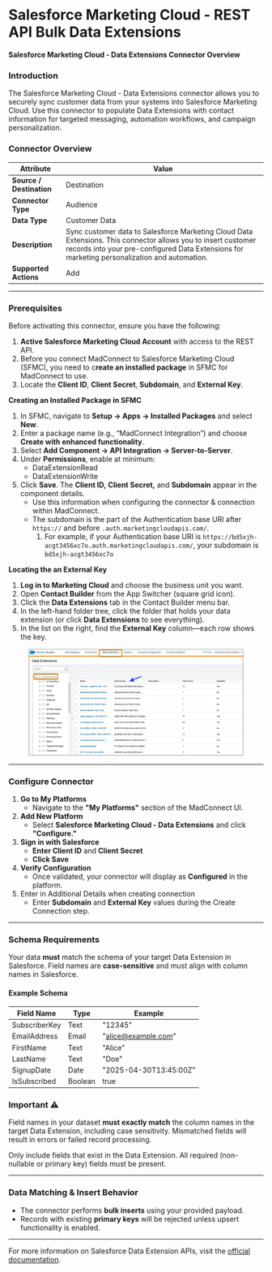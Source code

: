 # Salesforce Marketing Cloud - REST API Bulk Data Extensions

**Salesforce Marketing Cloud - Data Extensions Connector Overview**

### **Introduction**

The Salesforce Marketing Cloud - Data Extensions connector allows you to securely sync customer data from your systems into Salesforce Marketing Cloud. Use this connector to populate Data Extensions with contact information for targeted messaging, automation workflows, and campaign personalization.

### **Connector Overview**

| Attribute                | Value                                                                                                                                                                                                         |
| ------------------------ | ------------------------------------------------------------------------------------------------------------------------------------------------------------------------------------------------------------- |
| **Source / Destination** | Destination                                                                                                                                                                                                   |
| **Connector Type**       | Audience                                                                                                                                                                                                      |
| **Data Type**            | Customer Data                                                                                                                                                                                                 |
| **Description**          | Sync customer data to Salesforce Marketing Cloud Data Extensions. This connector allows you to insert customer records into your pre-configured Data Extensions for marketing personalization and automation. |
| **Supported Actions**    | Add                                                                                                                                                                                                           |

***

### **Prerequisites**

Before activating this connector, ensure you have the following:

1. **Active Salesforce Marketing Cloud Account** with access to the REST API.
2. Before you connect MadConnect to Salesforce Marketing Cloud (SFMC), you need to c**reate an installed package** in SFMC for MadConnect to use.
3. Locate the **Client ID**, **Client Secret**, **Subdomain**, and **External Key**.



**Creating an Installed Package in SFMC**

1. In SFMC, navigate to **Setup → Apps → Installed Packages** and select **New**.
2. Enter a package name (e.g., “MadConnect Integration”) and choose **Create with enhanced functionality**.
3. Select **Add Component → API Integration → Server-to-Server**.
4. Under **Permissions**, enable at minimum:
   * DataExtensionRead
   * DataExtensionWrite
5. Click **Save**. The **Client ID,** **Client Secret,** and **Subdomain** appear in the component details.
   * Use this information when configuring the connector & connection within MadConnect.
   * The subdomain is the part of the Authentication base URI after `https://` and before `.auth.marketingcloudapis.com/`.&#x20;
     1. For example, if your Authentication base URI is `https://bd5xjh-acgt3456xc7o.auth.marketingcloudapis.com/`, your subdomain is `bd5xjh-acgt3456xc7o`&#x20;



**Locating the an External Key**

1. **Log in to Marketing Cloud** and choose the business unit you want.
2. Open **Contact Builder** from the App Switcher (square grid icon).
3. Click the **Data Extensions** tab in the Contact Builder menu bar.
4. In the left-hand folder tree, click the folder that holds your data extension (or click **Data Extensions** to see everything).
5. In the list on the right, find the **External Key** column—each row shows the key.

<figure><img src=".gitbook/assets/image (1).png" alt=""><figcaption></figcaption></figure>

***

### **Configure Connector**

1. **Go to My Platforms**
   * Navigate to the **"My Platforms"** section of the MadConnect UI.
2. **Add New Platform**
   * Select **Salesforce Marketing Cloud - Data Extensions** and click **"Configure."**
3. **Sign in with Salesforce**
   * **Enter Client ID** and **Client Secret**
   * **Click Save**
4. **Verify Configuration**
   * Once validated, your connector will display as **Configured** in the platform.
5. Enter in Additional Details when creating connection
   * Enter **Subdomain** and **External Key** values during the Create Connection step.&#x20;

***

### **Schema Requirements**

Your data **must** match the schema of your target Data Extension in Salesforce. Field names are **case-sensitive** and must align with column names in Salesforce.

#### **Example Schema**

| Field Name    | Type    | Example                                         |
| ------------- | ------- | ----------------------------------------------- |
| SubscriberKey | Text    | "12345"                                         |
| EmailAddress  | Email   | "[alice@example.com](mailto:alice@example.com)" |
| FirstName     | Text    | "Alice"                                         |
| LastName      | Text    | "Doe"                                           |
| SignupDate    | Date    | "2025-04-30T13:45:00Z"                          |
| IsSubscribed  | Boolean | true                                            |

### **Important** ⚠️

Field names in your dataset **must exactly match** the column names in the target Data Extension, including case sensitivity. Mismatched fields will result in errors or failed record processing.

Only include fields that exist in the Data Extension. All required (non-nullable or primary key) fields must be present.

***

### **Data Matching & Insert Behavior**

* The connector performs **bulk inserts** using your provided payload.
* Records with existing **primary keys** will be rejected unless upsert functionality is enabled.

***

For more information on Salesforce Data Extension APIs, visit the [official documentation](https://developer.salesforce.com/docs/marketing/marketing-cloud/references/mc-data_extension_rows_async?meta=Summary).

